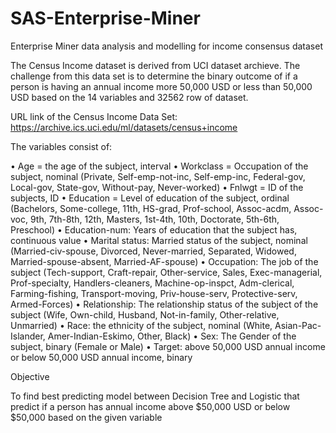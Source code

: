 # SAS-Enterprise-Miner
Enterprise Miner data analysis and modelling for income consensus dataset

The Census Income dataset is derived from UCI dataset archieve. The challenge from this data set is to determine the binary outcome of if a person is having an annual income more 50,000 USD or less than 50,000 USD based on the 14 variables and 32562 row of dataset.

URL link of the Census Income Data Set: https://archive.ics.uci.edu/ml/datasets/census+income

The variables consist of:

• Age = the age of the subject, interval
• Workclass = Occupation of the subject, nominal (Private, Self-emp-not-inc, Self-emp-inc, Federal-gov, Local-gov, State-gov, Without-pay, Never-worked)
• Fnlwgt = ID of the subjects, ID
• Education = Level of education of the subject, ordinal (Bachelors, Some-college, 11th, HS-grad, Prof-school, Assoc-acdm, Assoc-voc, 9th, 7th-8th, 12th, Masters, 1st-4th, 10th, Doctorate, 5th-6th, Preschool)
• Education-num: Years of education that the subject has, continuous value
• Marital status: Married status of the subject, nominal (Married-civ-spouse, Divorced, Never-married, Separated, Widowed, Married-spouse-absent, Married-AF-spouse)
• Occupation: The job of the subject (Tech-support, Craft-repair, Other-service, Sales, Exec-managerial, Prof-specialty, Handlers-cleaners, Machine-op-inspct, Adm-clerical, Farming-fishing, Transport-moving, Priv-house-serv, Protective-serv, Armed-Forces)
• Relationship: The relationship status of the subject of the subject (Wife, Own-child, Husband, Not-in-family, Other-relative, Unmarried)
• Race: the ethnicity of the subject, nominal (White, Asian-Pac-Islander, Amer-Indian-Eskimo, Other, Black)
• Sex: The Gender of the subject, binary (Female or Male)
• Target: above 50,000 USD annual income or below 50,000 USD annual income, binary

Objective

To find best predicting model between Decision Tree and Logistic that predict if a person has annual income above $50,000 USD or below $50,000 based on the given variable
